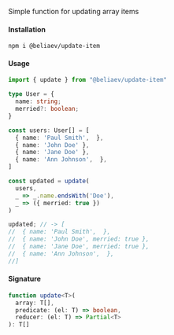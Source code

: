 Simple function for updating array items

#### Installation
```
npm i @beliaev/update-item
```

#### Usage
```ts
import { update } from "@beliaev/update-item"

type User = {
  name: string;
  merried?: boolean;
}

const users: User[] = [
  { name: 'Paul Smith',  },
  { name: 'John Doe' },
  { name: 'Jane Doe' },
  { name: 'Ann Johnson',  },
]

const updated = update(
  users,
  _ => _.name.endsWith('Doe'),
  _ => ({ merried: true })
)

updated; // -> [
//  { name: 'Paul Smith',  },
//  { name: 'John Doe', merried: true },
//  { name: 'Jane Doe', merried: true },
//  { name: 'Ann Johnson',  },
//]

```

#### Signature
```ts
function update<T>(
  array: T[],
  predicate: (el: T) => boolean,
  reducer: (el: T) => Partial<T>
): T[]
```
